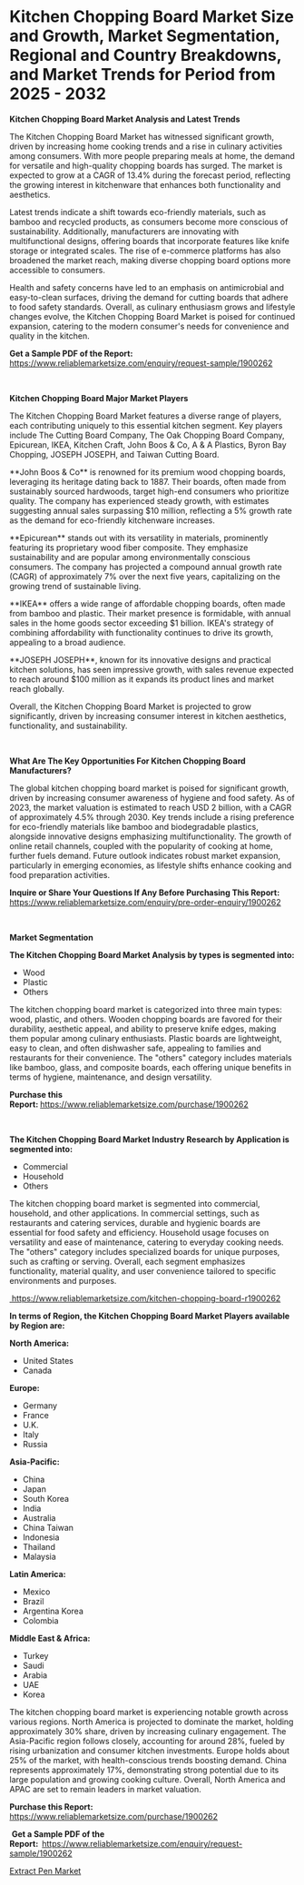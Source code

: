 <p><h1>Kitchen Chopping Board Market Size and Growth, Market Segmentation, Regional and Country Breakdowns, and Market Trends for Period from 2025 -  2032</h1></p><p><strong>Kitchen Chopping Board Market Analysis and Latest Trends</strong></p>
<p><p>The Kitchen Chopping Board Market has witnessed significant growth, driven by increasing home cooking trends and a rise in culinary activities among consumers. With more people preparing meals at home, the demand for versatile and high-quality chopping boards has surged. The market is expected to grow at a CAGR of 13.4% during the forecast period, reflecting the growing interest in kitchenware that enhances both functionality and aesthetics.</p><p>Latest trends indicate a shift towards eco-friendly materials, such as bamboo and recycled products, as consumers become more conscious of sustainability. Additionally, manufacturers are innovating with multifunctional designs, offering boards that incorporate features like knife storage or integrated scales. The rise of e-commerce platforms has also broadened the market reach, making diverse chopping board options more accessible to consumers. </p><p>Health and safety concerns have led to an emphasis on antimicrobial and easy-to-clean surfaces, driving the demand for cutting boards that adhere to food safety standards. Overall, as culinary enthusiasm grows and lifestyle changes evolve, the Kitchen Chopping Board Market is poised for continued expansion, catering to the modern consumer's needs for convenience and quality in the kitchen.</p></p>
<p><strong>Get a Sample PDF of the Report:&nbsp;</strong> <a href="https://www.reliablemarketsize.com/enquiry/request-sample/1900262?utm_campaign=2276&utm_medium=2&utm_source=Github&utm_content=ia&utm_term=09022025&utm_id=kitchen-chopping-board">https://www.reliablemarketsize.com/enquiry/request-sample/1900262</a></p>
<p>&nbsp;</p>
<p><strong>Kitchen Chopping Board Major Market Players</strong></p>
<p><p>The Kitchen Chopping Board Market features a diverse range of players, each contributing uniquely to this essential kitchen segment. Key players include The Cutting Board Company, The Oak Chopping Board Company, Epicurean, IKEA, Kitchen Craft, John Boos & Co, A & A Plastics, Byron Bay Chopping, JOSEPH JOSEPH, and Taiwan Cutting Board.</p><p>**John Boos & Co** is renowned for its premium wood chopping boards, leveraging its heritage dating back to 1887. Their boards, often made from sustainably sourced hardwoods, target high-end consumers who prioritize quality. The company has experienced steady growth, with estimates suggesting annual sales surpassing $10 million, reflecting a 5% growth rate as the demand for eco-friendly kitchenware increases.</p><p>**Epicurean** stands out with its versatility in materials, prominently featuring its proprietary wood fiber composite. They emphasize sustainability and are popular among environmentally conscious consumers. The company has projected a compound annual growth rate (CAGR) of approximately 7% over the next five years, capitalizing on the growing trend of sustainable living.</p><p>**IKEA** offers a wide range of affordable chopping boards, often made from bamboo and plastic. Their market presence is formidable, with annual sales in the home goods sector exceeding $1 billion. IKEA's strategy of combining affordability with functionality continues to drive its growth, appealing to a broad audience.</p><p>**JOSEPH JOSEPH**, known for its innovative designs and practical kitchen solutions, has seen impressive growth, with sales revenue expected to reach around $100 million as it expands its product lines and market reach globally.</p><p>Overall, the Kitchen Chopping Board Market is projected to grow significantly, driven by increasing consumer interest in kitchen aesthetics, functionality, and sustainability.</p></p>
<p>&nbsp;</p>
<p><strong>What Are The Key Opportunities For Kitchen Chopping Board Manufacturers?</strong></p>
<p><p>The global kitchen chopping board market is poised for significant growth, driven by increasing consumer awareness of hygiene and food safety. As of 2023, the market valuation is estimated to reach USD 2 billion, with a CAGR of approximately 4.5% through 2030. Key trends include a rising preference for eco-friendly materials like bamboo and biodegradable plastics, alongside innovative designs emphasizing multifunctionality. The growth of online retail channels, coupled with the popularity of cooking at home, further fuels demand. Future outlook indicates robust market expansion, particularly in emerging economies, as lifestyle shifts enhance cooking and food preparation activities.</p></p>
<p><strong>Inquire or Share Your Questions If Any Before Purchasing This Report:</strong> <a href="https://www.reliablemarketsize.com/enquiry/pre-order-enquiry/1900262?utm_campaign=2276&utm_medium=2&utm_source=Github&utm_content=ia&utm_term=09022025&utm_id=kitchen-chopping-board">https://www.reliablemarketsize.com/enquiry/pre-order-enquiry/1900262</a></p>
<p>&nbsp;</p>
<p><strong>Market Segmentation</strong></p>
<p><strong>The Kitchen Chopping Board Market Analysis by types is segmented into:</strong></p>
<p><ul><li>Wood</li><li>Plastic</li><li>Others</li></ul></p>
<p><p>The kitchen chopping board market is categorized into three main types: wood, plastic, and others. Wooden chopping boards are favored for their durability, aesthetic appeal, and ability to preserve knife edges, making them popular among culinary enthusiasts. Plastic boards are lightweight, easy to clean, and often dishwasher safe, appealing to families and restaurants for their convenience. The "others" category includes materials like bamboo, glass, and composite boards, each offering unique benefits in terms of hygiene, maintenance, and design versatility.</p></p>
<p><strong>Purchase this Report:&nbsp;</strong><a href="https://www.reliablemarketsize.com/purchase/1900262?utm_campaign=2276&utm_medium=2&utm_source=Github&utm_content=ia&utm_term=09022025&utm_id=kitchen-chopping-board">https://www.reliablemarketsize.com/purchase/1900262</a></p>
<p>&nbsp;</p>
<p><strong>The Kitchen Chopping Board Market Industry Research by Application is segmented into:</strong></p>
<p><ul><li>Commercial</li><li>Household</li><li>Others</li></ul></p>
<p><p>The kitchen chopping board market is segmented into commercial, household, and other applications. In commercial settings, such as restaurants and catering services, durable and hygienic boards are essential for food safety and efficiency. Household usage focuses on versatility and ease of maintenance, catering to everyday cooking needs. The "others" category includes specialized boards for unique purposes, such as crafting or serving. Overall, each segment emphasizes functionality, material quality, and user convenience tailored to specific environments and purposes.</p></p>
<p><a href="https://www.reliablemarketsize.com/kitchen-chopping-board-r1900262?utm_campaign=2276&utm_medium=2&utm_source=Github&utm_content=ia&utm_term=09022025&utm_id=kitchen-chopping-board">&nbsp;https://www.reliablemarketsize.com/kitchen-chopping-board-r1900262</a></p>
<p><strong>In terms of Region, the Kitchen Chopping Board Market Players available by Region are:</strong></p>
<p>
    <p> <strong> North America: </strong>
        <ul>
            <li>United States</li>
            <li>Canada</li>
        </ul>
        </p> 
    <p> <strong> Europe: </strong>
        <ul>
            <li>Germany</li>
            <li>France</li>
            <li>U.K.</li>
            <li>Italy</li>
            <li>Russia</li>
        </ul>
        </p> 
    <p> <strong> Asia-Pacific: </strong>
        <ul>
            <li>China</li>
            <li>Japan</li>
            <li>South Korea</li>
            <li>India</li>
            <li>Australia</li>
            <li>China Taiwan</li>
            <li>Indonesia</li>
            <li>Thailand</li>
            <li>Malaysia</li>
        </ul>
        </p> 
    <p> <strong> Latin America: </strong>
        <ul>
            <li>Mexico</li>
            <li>Brazil</li>
            <li>Argentina Korea</li>
            <li>Colombia</li>
        </ul>
        </p> 
    <p> <strong> Middle East & Africa: </strong>
        <ul>
            <li>Turkey</li>
            <li>Saudi</li>
            <li>Arabia</li>
            <li>UAE</li>
            <li>Korea</li>
        </ul>
    </p>
    </p>
<p><p>The kitchen chopping board market is experiencing notable growth across various regions. North America is projected to dominate the market, holding approximately 30% share, driven by increasing culinary engagement. The Asia-Pacific region follows closely, accounting for around 28%, fueled by rising urbanization and consumer kitchen investments. Europe holds about 25% of the market, with health-conscious trends boosting demand. China represents approximately 17%, demonstrating strong potential due to its large population and growing cooking culture. Overall, North America and APAC are set to remain leaders in market valuation.</p></p>
<p><strong>Purchase this Report: </strong><a href="https://www.reliablemarketsize.com/purchase/1900262?utm_campaign=2276&utm_medium=2&utm_source=Github&utm_content=ia&utm_term=09022025&utm_id=kitchen-chopping-board">https://www.reliablemarketsize.com/purchase/1900262</a></p>
<p>&nbsp;<strong>Get a Sample PDF of the Report:&nbsp;&nbsp;</strong><a href="https://www.reliablemarketsize.com/enquiry/request-sample/1900262?utm_campaign=2276&utm_medium=2&utm_source=Github&utm_content=ia&utm_term=09022025&utm_id=kitchen-chopping-board">https://www.reliablemarketsize.com/enquiry/request-sample/1900262</a></p>
<p><strong></strong></p>
<p><p><a href="https://github.com/risingtrista99259/Market-Research-Report-List-1/blob/main/extract-pen-market.md?utm_campaign=2276&utm_medium=2&utm_source=Github&utm_content=ia&utm_term=09022025&utm_id=kitchen-chopping-board">Extract Pen Market</a></p></p>